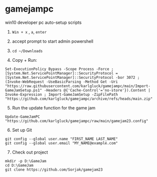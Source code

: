 # gamejampc
win10 developer pc auto-setup scripts

1. `Win + x` , `a`, `enter`

2. accept prompt to start admin powershell

3. `cd ~/Downloads`

4. Copy + Run:

```
Set-ExecutionPolicy Bypass -Scope Process -Force ; [System.Net.ServicePointManager]::SecurityProtocol = [System.Net.ServicePointManager]::SecurityProtocol -bor 3072 ; (Invoke-WebRequest -UseBasicParsing -Method Get -Uri "https://raw.githubusercontent.com/karlgluck/gamejampc/main/Import-GameJamSetup.ps1" -Headers @{'Cache-Control'='no-store'}).Content | Invoke-Expression ; Import-GameJamSetup -ZipFilePath "https://github.com/karlgluck/gamejampc/archive/refs/heads/main.zip"
```

5. Run the update function for the game jam

```
Update-GameJamPC "https://github.com/karlgluck/gamejampc/raw/main/gamejam23.config"
```

6. Set up Git

```
git config --global user.name "FIRST_NAME LAST_NAME"
git config --global user.email "MY_NAME@example.com"
```

7. Check out project

```
mkdir -p D:\GameJam
cd D:\GameJam
git clone https://github.com/Sorjak/gamejam23
```

